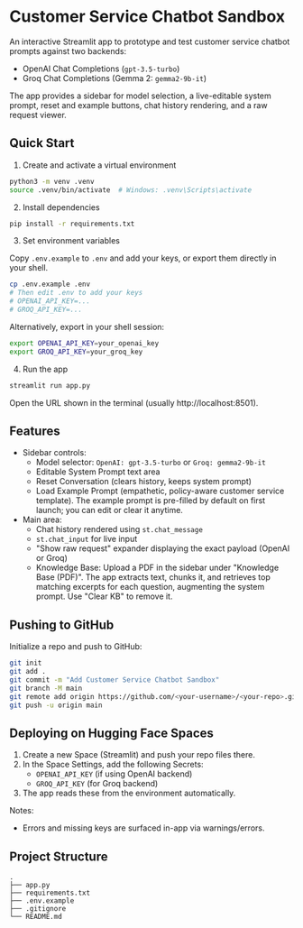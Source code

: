 # Customer Service Chatbot Sandbox

An interactive Streamlit app to prototype and test customer service chatbot prompts against two backends:

- OpenAI Chat Completions (`gpt-3.5-turbo`)
- Groq Chat Completions (Gemma 2: `gemma2-9b-it`)

The app provides a sidebar for model selection, a live-editable system prompt, reset and example buttons, chat history rendering, and a raw request viewer.

## Quick Start

1) Create and activate a virtual environment

```bash
python3 -m venv .venv
source .venv/bin/activate  # Windows: .venv\Scripts\activate
```

2) Install dependencies

```bash
pip install -r requirements.txt
```

3) Set environment variables

Copy `.env.example` to `.env` and add your keys, or export them directly in your shell.

```bash
cp .env.example .env
# Then edit .env to add your keys
# OPENAI_API_KEY=...
# GROQ_API_KEY=...
```

Alternatively, export in your shell session:

```bash
export OPENAI_API_KEY=your_openai_key
export GROQ_API_KEY=your_groq_key
```

4) Run the app

```bash
streamlit run app.py
```

Open the URL shown in the terminal (usually http://localhost:8501).

## Features

- Sidebar controls:
  - Model selector: `OpenAI: gpt-3.5-turbo` or `Groq: gemma2-9b-it`
  - Editable System Prompt text area
  - Reset Conversation (clears history, keeps system prompt)
  - Load Example Prompt (empathetic, policy-aware customer service template). The example prompt is pre-filled by default on first launch; you can edit or clear it anytime.
- Main area:
  - Chat history rendered using `st.chat_message`
  - `st.chat_input` for live input
  - "Show raw request" expander displaying the exact payload (OpenAI or Groq)
  - Knowledge Base: Upload a PDF in the sidebar under "Knowledge Base (PDF)". The app extracts text, chunks it, and retrieves top matching excerpts for each question, augmenting the system prompt. Use "Clear KB" to remove it.

## Pushing to GitHub

Initialize a repo and push to GitHub:

```bash
git init
git add .
git commit -m "Add Customer Service Chatbot Sandbox"
git branch -M main
git remote add origin https://github.com/<your-username>/<your-repo>.git
git push -u origin main
```

## Deploying on Hugging Face Spaces

1) Create a new Space (Streamlit) and push your repo files there.
2) In the Space Settings, add the following Secrets:
   - `OPENAI_API_KEY` (if using OpenAI backend)
   - `GROQ_API_KEY` (for Groq backend)
3) The app reads these from the environment automatically.

Notes:
- Errors and missing keys are surfaced in-app via warnings/errors.

## Project Structure

```
.
├── app.py
├── requirements.txt
├── .env.example
├── .gitignore
└── README.md
```
